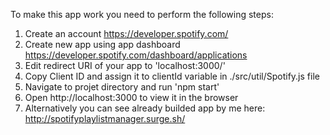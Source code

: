 To make this app work you need to perform the following steps:

1. Create an account https://developer.spotify.com/
2. Create new app using app dashboard https://developer.spotify.com/dashboard/applications
3. Edit redirect URI of your app to 'localhost:3000/'
4. Copy Client ID and assign it to clientId variable in ./src/util/Spotify.js file
5. Navigate to projet directory and run 'npm start'
6. Open http://localhost:3000 to view it in the browser
7. Alternatively you can see already builded app by me here: http://spotifyplaylistmanager.surge.sh/
